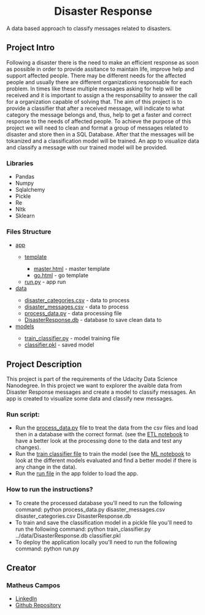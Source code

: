 
<h1 align="center">Disaster Response</h1>

<p>A data based approach to classify messages related to disasters.</p>

<h2>Project Intro</h2>

<p>Following a disaster there is the need to make an efficient response as soon as possible in order to provide assitance to maintain life, improve help and support affected people. There may be different needs for the affected people and usually there are different organizations responsable for each problem. In times like these multiple messages asking for help will be received and it is important to assign a the responsability to answer the call for a organization capable of solving that. The aim of this project is to provide a classifier that after a received message, will indicate to what category the message belongs and, thus, help to get a faster and correct response to the needs of affected people. To achieve the purpose of this project we will need to clean and format a group of messages related to disaster and store then in a SQL Database. After that the messages will be tokanized and a classification model will be trained. An app to visualize data and classify a message with our trained model will be provided.</p>

<h3>Libraries</h3>
<ul>
  <li>Pandas</li>
  <li>Numpy</li>
  <li>Sqlalchemy</li>
  <li>Pickle</li>
  <li>Re</li>
  <li>Nltk</li>
  <li>Sklearn</li>
</ul>

<h3>Files Structure</h3>
<ul>
  <li><a><a href="https://github.com/matheusamc/udacity_datascience_nanodegree_disasterresponse/tree/main/app">app</a></li>
    <ul>
      <li><a href="https://github.com/matheusamc/udacity_datascience_nanodegree_disasterresponse/tree/main/app/templates">template</a></li>
      <ul>
        <li><a href = "https://github.com/matheusamc/udacity_datascience_nanodegree_disasterresponse/blob/main/app/templates/master.html">master.html</a> - master template</li>
        <li><a href = "https://github.com/matheusamc/udacity_datascience_nanodegree_disasterresponse/blob/main/app/templates/go.html">go.html</a> - go template</li>
      </ul>
      <li><a href = "https://github.com/matheusamc/udacity_datascience_nanodegree_disasterresponse/blob/main/app/run.py">run.py</a> - app run</li>
  </ul>
  <li><a href = "https://github.com/matheusamc/udacity_datascience_nanodegree_disasterresponse/tree/main/data">data</a></li>
  <ul>
    <li><a href = "https://github.com/matheusamc/udacity_datascience_nanodegree_disasterresponse/blob/main/data/disaster_categories.csv">disaster_categories.csv</a> - data to process</li>
    <li><a href="https://github.com/matheusamc/udacity_datascience_nanodegree_disasterresponse/blob/main/data/disaster_messages.csv">disaster_messages.csv</a> - data to process</li>
    <li><a href = "https://github.com/matheusamc/udacity_datascience_nanodegree_disasterresponse/blob/main/data/process_data.py">process_data.py</a> - data processing file</li>
    <li><a href="https://github.com/matheusamc/udacity_datascience_nanodegree_disasterresponse/blob/main/data/DisasterResponse.db">DisasterResponse.db</a> - database to save clean data to</li>
  </ul>
  <li><a href="https://github.com/matheusamc/udacity_datascience_nanodegree_disasterresponse/tree/main/models">models</a></li>
  <ul>
    <li><a href="https://github.com/matheusamc/udacity_datascience_nanodegree_disasterresponse/blob/main/models/train_classifier.py">train_classifier.py</a> - model training file</li>
    <li><a href="https://github.com/matheusamc/udacity_datascience_nanodegree_disasterresponse/blob/main/models/classifier.pkl">classifier.pkl</a> - saved model</li>
  </ul>
</ul>

<h2>Project Description</h2>
  <p>This project is part of the requirements of the Udacity Data Science Nanodegree. In this project we want to explorer the avaible data from Disaster Response messages and create a model to classify messages. An app is created to visualize some data and classify new messages.</p>

<h3>Run script:</h3>
<ul>
  <li>Run the <a href="https://github.com/matheusamc/udacity_datascience_nanodegree_disasterresponse/blob/main/data/process_data.py">process_data.py</a> file to treat the data from the csv files and load then in a database with the correct format. (see the <a href="https://github.com/matheusamc/udacity_datascience_nanodegree_disasterresponse/blob/main/ETL%20Pipeline%20Preparation.ipynb">ETL notebook</a> to have a better look at the processing done to the data and test any changes).</li>
  <li>Run the <a href="https://github.com/matheusamc/udacity_datascience_nanodegree_disasterresponse/blob/main/models/train_classifier.py">train classifier file</a> to train the model (see the <a href="https://github.com/matheusamc/udacity_datascience_nanodegree_disasterresponse/blob/main/ML%20Pipeline%20Preparation.ipynb">ML notebook</a> to look at the different models evaluated and find a better model if there is any change in the data).</li>
  <li>Run the <a href="https://github.com/matheusamc/udacity_datascience_nanodegree_disasterresponse/blob/main/app/run.py">run file</a> in the app folder to load the app.</li>
</ul>
<h3>How to run the instructions?</h3>
<ul>
  <li>To create the processed database you'll need to run the following command: python process_data.py disaster_messages.csv disaster_categories.csv DisasterResponse.db</li>
  <li>To  train and save the classification model in a pickle file you'll need to run the following command: python train_classifier.py ../data/DisasterResponse.db classifier.pkl</li>
  <li>To deploy the application locally you'll need to run the following command: python run.py</li>
</ul>

<h2>Creator</h2>
<h3>Matheus Campos</h3>
  <ul>
    <li><a href="https://br.linkedin.com/in/matheus-de-abreu-monteiro-campos-90506aa2">LinkedIn</a></li>
    <li><a href="https://github.com/matheusamc">Github Repository</a></li>
  </ul>
